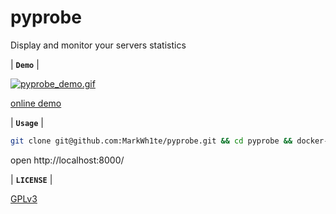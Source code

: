 # pyprobe

Display and monitor your servers statistics

| **`Demo`** |

[![pyprobe_demo.gif](https://i.loli.net/2019/03/27/5c9b2c848fea6.gif)](https://i.loli.net/2019/03/27/5c9b2c848fea6.gif)

[online demo](https://status.markwh1te.com)

| **`Usage`** |

```Bash
git clone git@github.com:MarkWh1te/pyprobe.git && cd pyprobe && docker-compose up
```

open http://localhost:8000/

| **`LICENSE`** |

[GPLv3](LICENSE)
